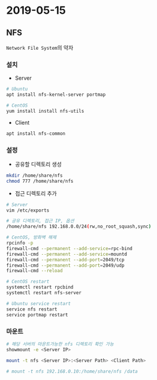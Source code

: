# 2019-05-15

## NFS
`Network File System`의 약자

### 설치
- Server

```bash
# Ubuntu
apt install nfs-kernel-server portmap

# CentOS
yum install install nfs-utils
```

- Client
```bash
apt install nfs-common
```

### 설정
- 공유할 디렉토리 생성
```bash
mkdir /home/share/nfs
chmod 777 /home/share/nfs
```

- 접근 디렉토리 추가
```bash
# Server
vim /etc/exports

# 공유 디렉토리, 접근 IP, 옵션
/home/share/nfs 192.168.0.0/24(rw,no_root_squash,sync)

# CentOS, 방화벽 해제
rpcinfo -p
firewall-cmd --permanent --add-service=rpc-bind
firewall-cmd --permanent --add-service=mountd
firewall-cmd --permanent --add-port=2049/tcp
firewall-cmd --permanent --add-port=2049/udp
firewall-cmd --reload

# CentOS restart
systemctl restart rpcbind
systemctl restart nfs-server 

# Ubuntu service restart
service nfs restart
service portmap restart
```

### 마운트
```bash
# 해당 서버의 마운트가능한 nfs 디렉토리 확인 가능
showmount -e <Server IP>

mount -t nfs <Server IP>:<Server Path> <Client Path>

# mount -t nfs 192.168.0.10:/home/share/nfs /data
```
